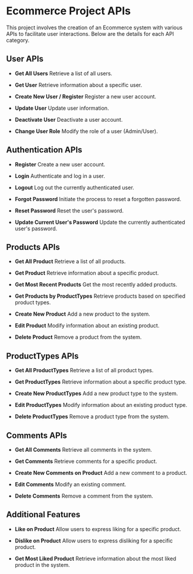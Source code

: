 # Ecommerce Project APIs

This project involves the creation of an Ecommerce system with various APIs to facilitate user interactions. Below are the details for each API category.

## User APIs

- **Get All Users**
  Retrieve a list of all users.

- **Get User**
  Retrieve information about a specific user.

- **Create New User / Register**
  Register a new user account.

- **Update User**
  Update user information.

- **Deactivate User**
  Deactivate a user account.

- **Change User Role**
  Modify the role of a user (Admin/User).

## Authentication APIs

- **Register**
  Create a new user account.

- **Login**
  Authenticate and log in a user.

- **Logout**
  Log out the currently authenticated user.

- **Forgot Password**
  Initiate the process to reset a forgotten password.

- **Reset Password**
  Reset the user's password.

- **Update Current User's Password**
  Update the currently authenticated user's password.

## Products APIs

- **Get All Product**
  Retrieve a list of all products.

- **Get Product**
  Retrieve information about a specific product.

- **Get Most Recent Products**
  Get the most recently added products.

- **Get Products by ProductTypes**
  Retrieve products based on specified product types.

- **Create New Product**
  Add a new product to the system.

- **Edit Product**
  Modify information about an existing product.

- **Delete Product**
  Remove a product from the system.

## ProductTypes APIs

- **Get All ProductTypes**
  Retrieve a list of all product types.

- **Get ProductTypes**
  Retrieve information about a specific product type.

- **Create New ProductTypes**
  Add a new product type to the system.

- **Edit ProductTypes**
  Modify information about an existing product type.

- **Delete ProductTypes**
  Remove a product type from the system.

## Comments APIs

- **Get All Comments**
  Retrieve all comments in the system.

- **Get Comments**
  Retrieve comments for a specific product.

- **Create New Comments on Product**
  Add a new comment to a product.

- **Edit Comments**
  Modify an existing comment.

- **Delete Comments**
  Remove a comment from the system.

## Additional Features

- **Like on Product**
  Allow users to express liking for a specific product.

- **Dislike on Product**
  Allow users to express disliking for a specific product.

- **Get Most Liked Product**
  Retrieve information about the most liked product in the system.
